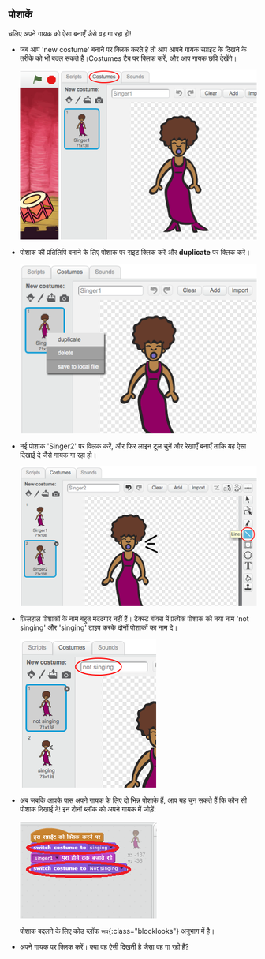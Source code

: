 ## पोशाकें

चलिए अपने गायक को ऐसा बनाएँ जैसे वह गा रहा हो!

+ जब आप 'new costume' बनाने पर क्लिक करते है तो आप आपने गायक स्प्राइट के दिखने के तरीके को भी बदल सकते है।Costumes टैब पर क्लिक करें, और आप गायक छवि देखेंगे।
    
    ![स्क्रीनशॉट](images/band-singer-costume.png)

+ पोशाक की प्रतिलिपि बनाने के लिए पोशाक पर राइट क्लिक करें और **duplicate** पर क्लिक करें।
    
    ![स्क्रीनशॉट](images/band-singer-duplicate.png)

+ नई पोशाक 'Singer2' पर क्लिक करें, और फिर लाइन टूल चुनें और रेखाएँ बनाएँ ताकि यह ऐसा दिखाई दे जैसे गायक गा रहा हो।
    
    ![स्क्रीनशॉट](images/band-singer-click.png)

+ फ़िलहाल पोशाकों के नाम बहुत मददगार नहीं हैं। टेक्स्ट बॉक्स में प्रत्येक पोशाक को नया नाम 'not singing' और 'singing' टाइप करके दोनों पोशाकों का नाम दे।
    
    ![स्क्रीनशॉट](images/band-singer-name.png)

+ अब जबकि आपके पास अपने गायक के लिए दो भिन्न पोशाके हैं, आप यह चुन सकते हैं कि कौन सी पोशाक दिखाई दे! इन दोनों ब्लॉक को अपने गायक में जोड़ें:
    
    ![स्क्रीनशॉट](images/band-looks.png)
    
    पोशाक बदलने के लिए कोड ब्लॉक `रूप`{:class="blocklooks"} अनुभाग में है।

+ अपने गायक पर क्लिक करें। क्या वह ऐसी दिखती है जैसा वह गा रही है?